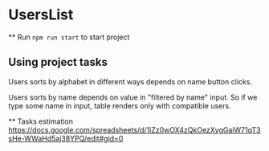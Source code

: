 # UsersList

** Run `npm run start` to start project

## Using project tasks

Users sorts by alphabet in different ways depends on name button clicks.

Users sorts by name depends on value in "filtered by name" input. So if we type some name in input, table renders only with compatible users.

** Tasks estimation https://docs.google.com/spreadsheets/d/1iZz0wOX4zQkOezXygGaiW71qT3sHe-WWaHd5aj38YPQ/edit#gid=0
